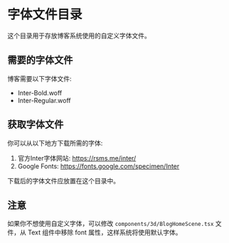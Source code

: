 # 字体文件目录

这个目录用于存放博客系统使用的自定义字体文件。

## 需要的字体文件

博客需要以下字体文件:
- Inter-Bold.woff
- Inter-Regular.woff

## 获取字体文件

你可以从以下地方下载所需的字体:

1. 官方Inter字体网站: https://rsms.me/inter/
2. Google Fonts: https://fonts.google.com/specimen/Inter

下载后的字体文件应放置在这个目录中。

## 注意

如果你不想使用自定义字体，可以修改 `components/3d/BlogHomeScene.tsx` 文件，从 Text 组件中移除 font 属性，这样系统将使用默认字体。 